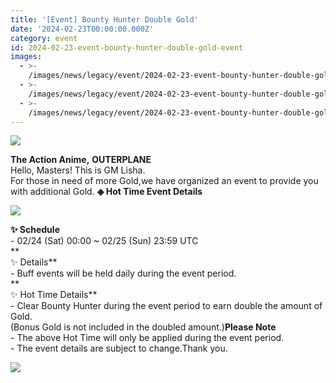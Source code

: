 ```yaml
---
title: '[Event] Bounty Hunter Double Gold'
date: '2024-02-23T00:00:00.000Z'
category: event
id: 2024-02-23-event-bounty-hunter-double-gold-event
images:
  - >-
    /images/news/legacy/event/2024-02-23-event-bounty-hunter-double-gold-event/0dc8f84616244998882499aae1b68993.webp
  - >-
    /images/news/legacy/event/2024-02-23-event-bounty-hunter-double-gold-event/8bd930fa44d24f1b994cf12ce1a1424f_002.webp
  - >-
    /images/news/legacy/event/2024-02-23-event-bounty-hunter-double-gold-event/b929c558803e43d2878e410bc551d0a5.webp
---
```


![](/images/news/legacy/event/2024-02-23-event-bounty-hunter-double-gold-event/0dc8f84616244998882499aae1b68993.webp)

**The Action Anime,** **OUTERPLANE**  
Hello, Masters! This is GM Lisha.  
For those in need of more Gold,we have organized an event to provide you with additional Gold. **◈ Hot Time Event Details**

![](/images/news/legacy/event/2024-02-23-event-bounty-hunter-double-gold-event/8bd930fa44d24f1b994cf12ce1a1424f_002.webp)  
  

**✨ Schedule**  
\- 02/24 (Sat) 00:00 ~ 02/25 (Sun) 23:59 UTC  
**  
✨ Details**  
\- Buff events will be held daily during the event period.  
**  
✨ Hot Time Details**  
\- Clear Bounty Hunter during the event period to earn double the amount of Gold.  
(Bonus Gold is not included in the doubled amount.)**Please Note**  
\- The above Hot Time will only be applied during the event period.  
\- The event details are subject to change.Thank you.

![](/images/news/legacy/event/2024-02-23-event-bounty-hunter-double-gold-event/b929c558803e43d2878e410bc551d0a5.webp)
